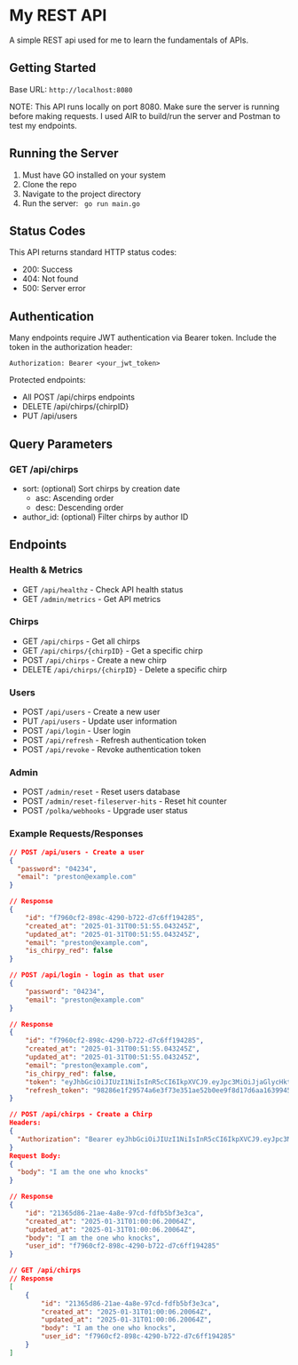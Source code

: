 # My REST API

A simple REST api used for me to learn the fundamentals of APIs.

## Getting Started 

Base URL: `http://localhost:8080`

NOTE: This API runs locally on port 8080. Make sure the server is running before making requests. I used AIR to build/run the server and Postman to test my endpoints.

## Running the Server 

1. Must have GO installed on your system
2. Clone the repo
3. Navigate to the project directory
4. Run the server:
``` go run main.go```

## Status Codes 

This API returns standard HTTP status codes:
- 200: Success
- 404: Not found
- 500: Server error

## Authentication 
Many endpoints require JWT authentication via Bearer token. Include the token in the authorization header:
```
Authorization: Bearer <your_jwt_token>
```

Protected endpoints:
- All POST /api/chirps endpoints
- DELETE /api/chirps/{chirpID}
- PUT /api/users

## Query Parameters
### GET /api/chirps
- sort: (optional) Sort chirps by creation date
    - asc: Ascending order
    - desc: Descending order
- author_id: (optional) Filter chirps by author ID

## Endpoints

### Health & Metrics
- GET `/api/healthz` - Check API health status
- GET `/admin/metrics` - Get API metrics

### Chirps
- GET `/api/chirps` - Get all chirps
- GET `/api/chirps/{chirpID}` - Get a specific chirp
- POST `/api/chirps` - Create a new chirp
- DELETE `/api/chirps/{chirpID}` - Delete a specific chirp

### Users
- POST `/api/users` - Create a new user
- PUT `/api/users` - Update user information
- POST `/api/login` - User login
- POST `/api/refresh` - Refresh authentication token
- POST `/api/revoke` - Revoke authentication token

### Admin
- POST `/admin/reset` - Reset users database
- POST `/admin/reset-fileserver-hits` - Reset hit counter
- POST `/polka/webhooks` - Upgrade user status

### Example Requests/Responses

```json
// POST /api/users - Create a user
{
  "password": "04234",
  "email": "preston@example.com"
}

// Response
{
    "id": "f7960cf2-898c-4290-b722-d7c6ff194285",
    "created_at": "2025-01-31T00:51:55.043245Z",
    "updated_at": "2025-01-31T00:51:55.043245Z",
    "email": "preston@example.com",
    "is_chirpy_red": false
}

// POST /api/login - login as that user
{
    "password": "04234",
    "email": "preston@example.com"
}

// Response
{
    "id": "f7960cf2-898c-4290-b722-d7c6ff194285",
    "created_at": "2025-01-31T00:51:55.043245Z",
    "updated_at": "2025-01-31T00:51:55.043245Z",
    "email": "preston@example.com",
    "is_chirpy_red": false,
    "token": "eyJhbGciOiJIUzI1NiIsInR5cCI6IkpXVCJ9.eyJpc3MiOiJjaGlycHktYWNjZXNzIiwic3ViIjoiZjc5NjBjZjItODk4Yy00MjkwLWI3MjItZDdjNmZmMTk0Mjg1IiwiZXhwIjoxNzM4MzEwMDI4LCJpYXQiOjE3MzgzMDY0Mjh9.18LL-SHykTrHLzyH7SyV8qPf-NuPghUkaCsdZCJ-H_U",
    "refresh_token": "98286e1f29574a6e3f73e351ae52b0ee9f8d17d6aa163994543e58c31cc7a0d9"
}

// POST /api/chirps - Create a Chirp
Headers:
{
  "Authorization": "Bearer eyJhbGciOiJIUzI1NiIsInR5cCI6IkpXVCJ9.eyJpc3MiOiJjaGlycHktYWNjZXNzIiwic3ViIjoiZjc5NjBjZjItODk4Yy00MjkwLWI3MjItZDdjNmZmMTk0Mjg1IiwiZXhwIjoxNzM4MzEwMDI4LCJpYXQiOjE3MzgzMDY0Mjh9.18LL-SHykTrHLzyH7SyV8qPf-NuPghUkaCsdZCJ-H_U"
}
Request Body:
{
  "body": "I am the one who knocks"
}

// Response 
{
    "id": "21365d86-21ae-4a8e-97cd-fdfb5bf3e3ca",
    "created_at": "2025-01-31T01:00:06.20064Z",
    "updated_at": "2025-01-31T01:00:06.20064Z",
    "body": "I am the one who knocks",
    "user_id": "f7960cf2-898c-4290-b722-d7c6ff194285"
}

// GET /api/chirps
// Response
[
    {
        "id": "21365d86-21ae-4a8e-97cd-fdfb5bf3e3ca",
        "created_at": "2025-01-31T01:00:06.20064Z",
        "updated_at": "2025-01-31T01:00:06.20064Z",
        "body": "I am the one who knocks",
        "user_id": "f7960cf2-898c-4290-b722-d7c6ff194285"
    }
]
```